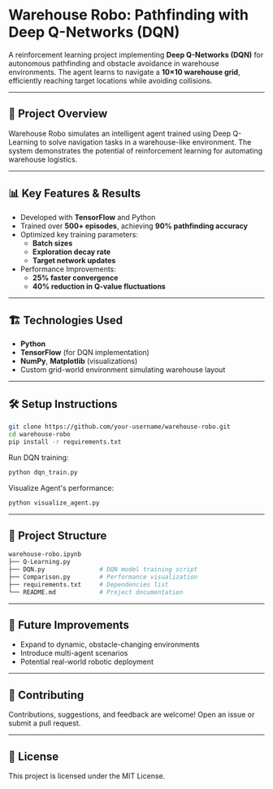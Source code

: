 # Warehouse Robo: Pathfinding with Deep Q-Networks (DQN)

A reinforcement learning project implementing **Deep Q-Networks (DQN)** for autonomous pathfinding and obstacle avoidance in warehouse environments. The agent learns to navigate a **10×10 warehouse grid**, efficiently reaching target locations while avoiding collisions.

---

## 🚀 Project Overview

Warehouse Robo simulates an intelligent agent trained using Deep Q-Learning to solve navigation tasks in a warehouse-like environment. The system demonstrates the potential of reinforcement learning for automating warehouse logistics.

---

## 📊 Key Features & Results

- Developed with **TensorFlow** and Python  
- Trained over **500+ episodes**, achieving **90% pathfinding accuracy**  
- Optimized key training parameters:
   - **Batch sizes**
   - **Exploration decay rate**
   - **Target network updates**  
- Performance Improvements:
   - **25% faster convergence**
   - **40% reduction in Q-value fluctuations**

---

## 🏗️ Technologies Used

- **Python**
- **TensorFlow** (for DQN implementation)
- **NumPy**, **Matplotlib** (visualizations)
- Custom grid-world environment simulating warehouse layout

---

## 🛠️ Setup Instructions

```bash
git clone https://github.com/your-username/warehouse-robo.git
cd warehouse-robo
pip install -r requirements.txt
```
Run DQN training:
```bash
python dqn_train.py
```
Visualize Agent's performance:
```bash
python visualize_agent.py
```

---

## 📂 Project Structure
```bash
warehouse-robo.ipynb
├── Q-Learning.py         
├── DQN.py               # DQN model training script
├── Comparison.py        # Performance visualization
├── requirements.txt     # Dependencies list
└── README.md            # Project documentation
```
---

## 🎯 Future Improvements
- Expand to dynamic, obstacle-changing environments
- Introduce multi-agent scenarios
- Potential real-world robotic deployment

---

## 🤝 Contributing
Contributions, suggestions, and feedback are welcome! Open an issue or submit a pull request.

---

## 📄 License
This project is licensed under the MIT License.
